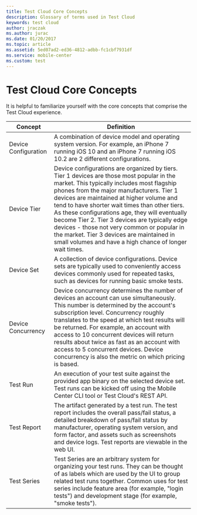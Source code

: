 ```yaml
---
title: Test Cloud Core Concepts
description: Glossary of terms used in Test Cloud
keywords: test cloud
author: jraczak
ms.author: jurac
ms.date: 01/20/2017
ms.topic: article
ms.assetid: 5ed07ad2-ed36-4812-adbb-fc1cbf7931df
ms.service: mobile-center
ms.custom: test
---
```


# Test Cloud Core Concepts

It is helpful to familiarize yourself with the core concepts that comprise the Test Cloud experience.

| Concept | Definition |
| --- | --- |
| Device Configuration | A combination of device model and operating system version. For example, an iPhone 7 running iOS 10 and an iPhone 7 running iOS 10.2 are 2 different configurations. |
| Device Tier | Device configurations are organized by tiers. Tier 1 devices are those most popular in the market. This typically includes most flagship phones from the major manufacturers. Tier 1 devices are maintained at higher volume and tend to have shorter wait times than other tiers. As these configurations age, they will eventually become Tier 2. Tier 3 devices are typically edge devices - those not very common or popular in the market. Tier 3 devices are maintained in small volumes and have a high chance of longer wait times. |
| Device Set | A collection of device configurations. Device sets are typically used to conveniently access devices commonly used for repeated tasks, such as devices for running basic smoke tests. |
| Device Concurrency| Device concurrency determines the number of devices an account can use simultaneously. This number is determined by the account's subscription level. Concurrency roughly translates to the speed at which test results will be returned. For example, an account with access to 10 concurrent devices will return results about twice as fast as an account with access to 5 concurrent devices. Device concurrency is also the metric on which pricing is based. |
| Test Run | An execution of your test suite against the provided app binary on the selected device set. Test runs can be kicked off using the Mobile Center CLI tool or Test Cloud's REST API. |
| Test Report | The artifact generated by a test run. The test report includes the overall pass/fail status, a detailed breakdown of pass/fail status by manufacturer, operating system version, and form factor, and assets such as screenshots and device logs. Test reports are viewable in the web UI. |
| Test Series | Test Series are an arbitrary system for organizing your test runs. They can be thought of as labels which are used by the UI to group related test runs together. Common uses for test series include feature area (for example, "login tests") and development stage (for example, "smoke tests"). |
